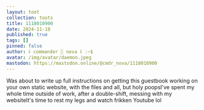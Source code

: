 ```yaml
---
layout: toot
collection: toots
title: 1118010900
date: 2024-11-18
published: true
tags: []
pinned: false
author: ⸸ commander ░ nova ⸸ :~$
avatar: /img/avatar/daemon.jpeg
mastodon: https://mastodon.online/@cmdr_nova/1118010900
---
```


Was about to write up full instructions on getting this guestbook working on your own static website, with the files and all, but holy poopsI've spent my whole time outside of work, after a double-shift, messing with my websiteIt's time to rest my legs and watch frikken Youtube lol
